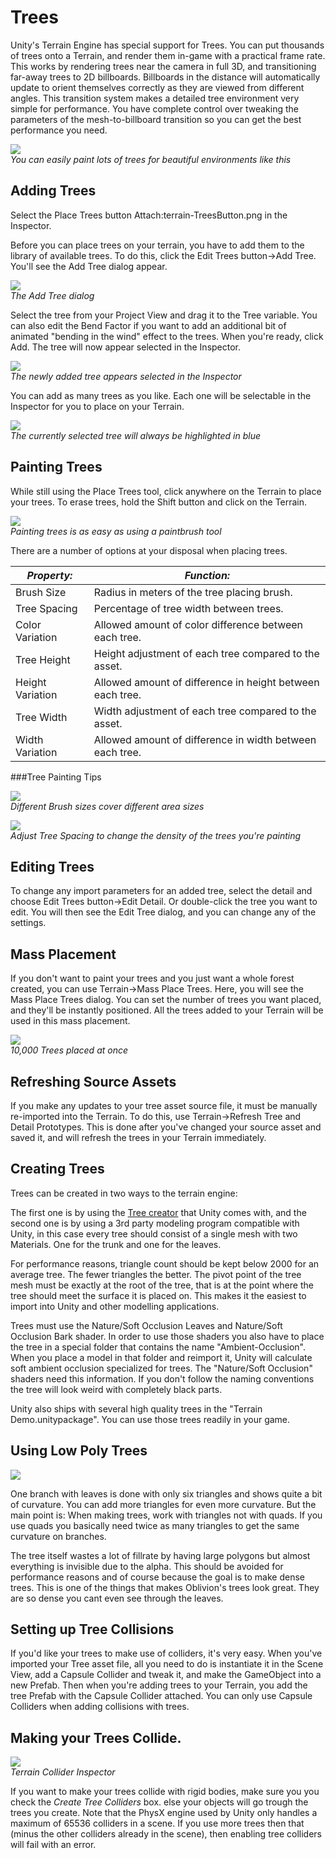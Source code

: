 Trees
=====


Unity's Terrain Engine has special support for Trees.  You can put thousands of trees onto a Terrain, and render them in-game with a practical frame rate.  This works by rendering trees near the camera in full 3D, and transitioning far-away trees to 2D billboards.  Billboards in the distance will automatically update to orient themselves correctly as they are viewed from different angles.  This transition system makes a detailed tree environment very simple for performance.  You have complete control over tweaking the parameters of the mesh-to-billboard transition so you can get the best performance you need.

![](http://docwiki.hq.unity3d.com/uploads/Main/terrain-PlacingTrees.png)  
_You can easily paint lots of trees for beautiful environments like this_

Adding Trees
------------


Select the <span class=keyword>Place Trees</span> button Attach:terrain-TreesButton.png in the <span class=keyword>Inspector</span>.

Before you can place trees on your terrain, you have to add them to the library of available trees.  To do this, click the <span class=menu>Edit Trees button->Add Tree</span>.  You'll see the <span class=keyword>Add Tree</span> dialog appear.

![](http://docwiki.hq.unity3d.com/uploads/Main/terrain-AddTreeDialog.png)  
_The Add Tree dialog_

Select the tree from your <span class=keyword>Project View</span> and drag it to the <span class=component>Tree</span> variable.  You can also edit the <span class=component>Bend Factor</span> if you want to add an additional bit of animated "bending in the wind" effect to the trees.  When you're ready, click <span class=menu>Add</span>.  The tree will now appear selected in the Inspector.

![](http://docwiki.hq.unity3d.com/uploads/Main/terrain-AddedTree.png)  
_The newly added tree appears selected in the Inspector_

You can add as many trees as you like.  Each one will be selectable in the Inspector for you to place on your Terrain.

![](http://docwiki.hq.unity3d.com/uploads/Main/terrain-AddedMultipleTrees.png)  
_The currently selected tree will always be highlighted in blue_

Painting Trees
--------------


While still using the Place Trees tool, click anywhere on the Terrain to place your trees.  To erase trees, hold the <span class=menu>Shift</span> button and click on the Terrain.

![](http://docwiki.hq.unity3d.com/uploads/Main/TerrainGuide-PaintingTrees.png)  
_Painting trees is as easy as using a paintbrush tool_

There are a number of options at your disposal when placing trees.


|**_Property:_** |**_Function:_** |
|--|--|
|<span class=component>Brush Size</span> |Radius in meters of the tree placing brush. |
|<span class=component>Tree Spacing</span> |Percentage of tree width between trees. |
|<span class=component>Color Variation</span> |Allowed amount of color difference between each tree. |
|<span class=component>Tree Height</span> |Height adjustment of each tree compared to the asset. |
|<span class=component>Height Variation</span> |Allowed amount of difference in height between each tree. |
|<span class=component>Tree Width</span> |Width adjustment of each tree compared to the asset. |
|<span class=component>Width Variation</span> |Allowed amount of difference in width between each tree. |


###Tree Painting Tips

![](http://docwiki.hq.unity3d.com/uploads/Main/TerrainGuide-TreeBrushSize.png)  
_Different Brush sizes cover different area sizes_

![](http://docwiki.hq.unity3d.com/uploads/Main/TerrainGuide-TreeSpacing.png)  
_Adjust <span class=component>Tree Spacing</span> to change the density of the trees you're painting_


Editing Trees
-------------


To change any import parameters for an added tree, select the detail and choose <span class=menu>Edit Trees button->Edit Detail</span>.  Or double-click the tree you want to edit.  You will then see the <span class=keyword>Edit Tree</span> dialog, and you can change any of the settings.

Mass Placement
--------------


If you don't want to paint your trees and you just want a whole forest created, you can use <span class=menu>Terrain->Mass Place Trees</span>.  Here, you will see the <span class=keyword>Mass Place Trees</span> dialog.  You can set the number of trees you want placed, and they'll be instantly positioned.  All the trees added to your Terrain will be used in this mass placement.

![](http://docwiki.hq.unity3d.com/uploads/Main/TerrainGuide-MassPlacedTrees.png)  
_10,000 Trees placed at once_

Refreshing Source Assets
------------------------


If you make any updates to your tree asset source file, it must be manually re-imported into the Terrain.  To do this, use <span class=menu>Terrain->Refresh Tree and Detail Prototypes</span>.  This is done after you've changed your source asset and saved it, and will refresh the trees in your Terrain immediately.

Creating Trees
--------------


Trees can be created in two ways to the terrain engine:

The first one is by using the [Tree creator](class-tree.html) that Unity comes with, and the second one is by using a 3rd party modeling program compatible with Unity, in this case every tree should consist of a single mesh with two <span class=keyword>Materials</span>. One for the trunk and one for the leaves. 

For performance reasons, triangle count should be kept below 2000 for an average tree. The fewer triangles the better.  The pivot point of the tree mesh must be exactly at the root of the tree, that is at the point where the tree should meet the surface it is placed on. This makes it the easiest to import into Unity and other modelling applications.

Trees must use the <span class=component>Nature/Soft Occlusion Leaves</span> and <span class=component>Nature/Soft Occlusion Bark shader</span>.  In order to use those shaders you also have to place the tree in a special folder that contains the name "Ambient-Occlusion". When you place a model in that folder and reimport it, Unity will calculate soft ambient occlusion specialized for trees. The "Nature/Soft Occlusion" shaders need this information. If you don't follow the naming conventions the tree will look weird with completely black parts.

Unity also ships with several high quality trees in the "Terrain Demo.unitypackage". You can use those trees readily in your game. 


Using Low Poly Trees
--------------------


![](http://docwiki.hq.unity3d.com/uploads/Main/lowpolytree.png)  

One branch with leaves is done with only six triangles and shows quite a bit of curvature. You can add more triangles for even more curvature. But the main point is: When making trees, work with triangles not with quads. If you use quads you basically need twice as many triangles to get the same curvature on branches.

The tree itself wastes a lot of fillrate by having large polygons but almost everything is invisible due to the alpha. This should be avoided for performance reasons and of course because the goal is to make dense trees. This is one of the things that makes Oblivion's trees look great. They are so dense you cant even see through the leaves.


Setting up Tree Collisions
--------------------------


If you'd like your trees to make use of colliders, it's very easy.  When you've imported your Tree asset file, all you need to do is instantiate it in the Scene View, add a <span class=keyword>Capsule Collider</span> and tweak it, and make the GameObject into a new Prefab.  Then when you're adding trees to your Terrain, you add the tree Prefab with the Capsule Collider attached. You can only use Capsule Colliders when adding collisions with trees.

Making your Trees Collide.
--------------------------

![](http://docwiki.hq.unity3d.com/uploads/Main/TerrainCollider.png)  
_Terrain Collider Inspector_

If you want to make your trees collide with rigid bodies, make sure you you check the _Create Tree Colliders_ box. else your objects will go trough the trees you create. Note that the PhysX engine used by Unity only handles a maximum of 65536 colliders in a scene. If you use more trees then that (minus the other colliders already in the scene), then enabling tree colliders will fail with an error.

